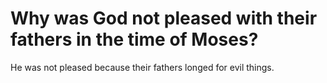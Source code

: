 # Why was God not pleased with their fathers in the time of Moses?

He was not pleased because their fathers longed for evil things.
